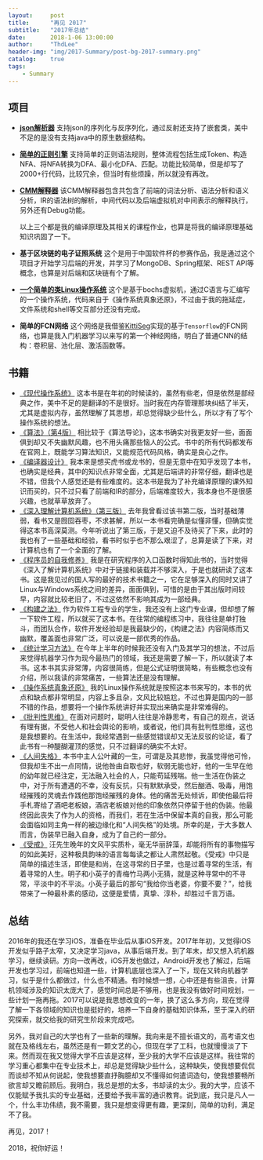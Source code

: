 ```yaml
---
layout:     post
title:      "再见 2017"
subtitle:   "2017年总结"
date:       2018-1-06 13:00:00
author:     "ThdLee"
header-img: "img/2017-Summary/post-bg-2017-summary.png"
catalog:    true
tags:
    - Summary
---
```


## 项目

* **[json解析器](https://github.com/ThdLee/THDJson)** 支持json的序列化与反序列化，通过反射还支持了嵌套类，美中不足的是没有支持java中的原生数据结构。

* **[简单的正则引擎](https://github.com/ThdLee/THDRegex)** 支持简单的正则语法规则，整体流程包括生成Token、构造NFA、将NFA转换为DFA、最小化DFA、匹配。功能比较简单，但是却写了2000+行代码，比较冗余，但当时有些烦躁，所以就没有再改。

* **[CMM解释器](https://github.com/ThdLee/CMMInterpreter)** 该CMM解释器包含共包含了前端的词法分析、语法分析和语义分析，IR的语法树的解析，中间代码以及后端虚拟机对中间表示的解释执行，另外还有Debug功能。

  以上三个都是我的编译原理及其相关的课程作业，也算是将我的编译原理基础知识巩固了一下。

* **基于区块链的电子证照系统** 这个是用于中国软件杯的参赛作品，我是通过这个项目才开始学习后端的开发，并学习了MongoDB、Spring框架、REST API等概念，也算是对后端和区块链有个了解。

* **[一个简单的类Linux操作系统](https://github.com/ThdLee/ElephantOS)** 这个是基于bochs虚拟机，通过C语言与汇编写的一个操作系统，代码来自于《操作系统真象还原》，不过由于我的拖延症，文件系统和shell等交互部分还没有完成。

* **简单的FCN网络** 这个网络是我借鉴[KittiSeg](https://github.com/MarvinTeichmann/KittiSeg)实现的基于`Tensorflow`的FCN网络，也算是我入门机器学习以来写的第一个神经网络，明白了普通CNN的结构：卷积层、池化层、激活函数等。

## 书籍

* [《现代操作系统》](https://book.douban.com/subject/3852290/) 这本书是在年初的时候读的，虽然有些老，但是依然是部经典之作，美中不足的是翻译的不是很好。当时我在内存管理那块纠结了半天，尤其是虚拟内存，虽然理解了其思想，却总觉得缺少些什么，所以才有了写个操作系统的想法。
* [《算法》（第4版）](https://book.douban.com/subject/19952400/) 相比较于《算法导论》，这本书确实对我更友好一些，面面俱到却又不失幽默风趣，也不用头痛那些恼人的公式。书中的所有代码都发布在官网上，既能学习算法知识，又能规范代码风格，确实是良心之作。
* [《编译器设计》](https://book.douban.com/subject/20436488/) 我本来是想买虎书或龙书的，但是无意中在知乎发现了本书，也确实是经典，其中的知识点非常全面，尤其是后端讲的非常仔细，翻译也是不错，但我个人感觉还是有些难度的。这本书是我为了补充编译原理的课外知识而买的，只不过只看了前端和IR的部分，后端难度较大，我本身也不是很感兴趣，也就草草放弃了。
* [《深入理解计算机系统》（第三版）](https://book.douban.com/subject/26912767/) 去年我曾看过该书第二版，当时基础薄弱，看书又是囫囵吞枣，不求甚解，所以一本书看完确是似懂非懂，但确实觉得这本书高深莫测。今年听说出了第三版，于是又迫不及待买了下来，此时的我也有了一些基础和经验，看书时似乎也不那么艰涩了，总算是读了下来，对计算机也有了一个全面的了解。
* [《程序员的自我修养》](https://book.douban.com/subject/3652388/) 我是在研究程序的入口函数时得知此书的，当时觉得《深入了解计算机系统》中对于链接和装载并不够深入，于是也就研读了这本书。这是我见过的国人写的最好的技术书籍之一，它在足够深入的同时又讲了Linux与Windows系统之间的差异，面面俱到，可惜的是由于其出版时间较早，内容就比较老旧了，不过这依然不影响其成为一部经典。
* [《构建之法》](https://book.douban.com/subject/26577755/) 作为软件工程专业的学生，我还没有上这门专业课，但却想了解一下软件工程，所以就买了这本书。在往常的编程练习中，我往往是单打独斗，而团队合作，软件开发经验却是我最缺少的，《构建之法》内容简练而又幽默，覆盖面也非常广泛，可以说是一部优秀的作品。
* [《统计学习方法》](https://book.douban.com/subject/10590856/) 在今年上半年的时候我还没有入门及其学习的想法，不过后来觉得机器学习作为现今最热门的领域，我还是需要了解一下，所以就读了本书。这本书其实非常薄，内容很简练，但是公式证明很简略，有些概念也没有介绍，所以我读的非常痛苦，一些算法还是没有理解。
* [《操作系统真象还原》](https://book.douban.com/subject/26745156/) 我的Linux操作系统就是按照这本书来写的，本书的优点和缺点都非常明显，内容上多且杂，文风比较尴尬，不过也算是国内的一部不错的作品，想要将一个操作系统讲好并实现出来确实是非常难得的。
* [《批判性思维》](https://book.douban.com/subject/26278795/) 在面对问题时，聪明人往往是冷静思考，有自己的观点，说话有理有据，不受他人和社会舆论的影响，或者说，他们具有批判性思维，这也是我想要的。在生活中，我经常遇到一些感觉错误却又无法反驳的论证，看了此书有一种醍醐灌顶的感觉，只不过翻译的确实不太好。
* [《人间失格》](https://book.douban.com/subject/4011670/) 本书中主人公叶藏的一生，可谓是及其悲惨，我虽觉得他可怜，但我却生不出一点同情，说他咎由自取也好，软弱无能也好，他的一生早在他的幼年就已经注定，无法融入社会的人，只能苟延残喘。他一生活在伪装之中，对于所有遭遇的不幸，没有反抗，只有默默承受，然后酗酒、吸毒，用饱经摧残的灵魂去作践他那饱经摧残的身体。他的痛苦无处倾诉，即使他最后将手札寄给了酒吧老板娘，酒店老板娘对他的印象依然只停留于他的伪装。他最终因此丧失了作为人的资格，而我们，若在生活中保留本真的自我，那么可能会面临如同主角一样的被边缘化和“人间失格”的处境。所幸的是，于大多数人而言，伪装早已融入自身，成为了自己的一部分。
* [《受戒》](https://book.douban.com/subject/1760432/) 汪先生晚年的文风平实质朴，毫无华丽辞藻，却能将所有的事物描写的如此美好，这种极具韵味的语言每每读之都让人肃然起敬。《受戒》中只是简单的描述生活，即使是和尚，在这寻常的日子里，也是过着寻常的生活，有着寻常的人生。明子和小英子的青梅竹马两小无猜，就是这种寻常中的不寻常，平淡中的不平淡。小英子最后的那句“我给你当老婆，你要不要？”，给我带来了一种最朴素的感动，这便是爱情，真挚、淳朴，却胜过千言万语。

## 总结

2016年的我还在学习iOS，准备在毕业后从事iOS开发。2017年年初，又觉得iOS开发似乎路子太窄，又决定学习java，从事后端开发。到了年末，却又想入坑机器学习，继续读研。方向一改再改，iOS开发也做过，Android开发也了解过，后端开发也学习过，前端也知道一些，计算机底层也深入了一下，现在又转向机器学习，似乎是什么都做过，什么也不精通。有时候想一想，心中还是有些沮丧，计算机领域涉及的知识太庞大了，感觉时间总是不够用，也是我没有做好时间规划，一些计划一拖再拖。2017可以说是我思想改变的一年，换了这么多方向，现在觉得了解一下各领域的知识也是挺好的，培养一下自身的基础知识体系，至于深入的研究探索，就交给我的研究生阶段来完成吧。

另外，我对自己的大学也有了一些新的理解。我向来是不擅长语文的，高考语文也就在及格线左右，虽然还是有一颗文艺的心，但现在学了工科，也就慢慢淡了下来。然而现在我又觉得大学不应该是这样，至少我的大学不应该是这样。我往常的学习重心都集中在专业技术上，却总是觉得缺少些什么，这种缺失，使我想要侃侃而谈却不知从何说起，使我想要直抒胸臆却又不懂得如何遣词造句，使我想要畅所欲言却又瞻前顾后。我明白，我总是想的太多，书却读的太少。我的大学，应该不仅能赋予我扎实的专业基础，还要给予我丰富的通识教育。说到底，我只是凡人一个，什么丰功伟绩，我不需要，我只是想变得更有趣，更深刻，简单的功利，满足不了我。

再见，2017！

2018，祝你好运！
